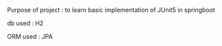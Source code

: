 Purpose of project : to learn basic implementation of JUnit5 in springboot

db used : H2

ORM used : JPA

